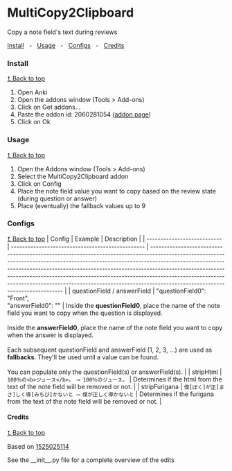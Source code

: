 # MultiCopy2Clipboard
Copy a note field's text during reviews

<a href="#install">Install</a>
<span>&nbsp;&nbsp;-&nbsp;&nbsp;</span>
<a href="#usage">Usage</a>
<span>&nbsp;&nbsp;-&nbsp;&nbsp;</span>
<a href="#configs">Configs</a>
<span>&nbsp;&nbsp;-&nbsp;&nbsp;</span>
<a href="#credits">Credits</a>

### Install
[⮤ Back to top](#multicopy2clipboard)
1. Open Anki
2. Open the addons window (Tools > Add-ons)
3. Click on Get addons...
4. Paste the addon id: 2060281054 ([addon page](https://ankiweb.net/shared/info/2060281054))
5. Click on Ok

### Usage
[⮤ Back to top](#multicopy2clipboard)
1. Open the Addons window (Tools > Add-ons)
2. Select the MultiCopy2Clipboard addon
3. Click on Config
4. Place the note field value you want to copy based on the review state (during question or answer)
5. Place (eventually) the fallback values up to 9

### Configs
[⮤ Back to top](#multicopy2clipboard)
| Config                      | Example                                          | Description                                                                                                                                                                                                                                                                                                                                                                                                                                          |
| --------------------------- | ------------------------------------------------ | ---------------------------------------------------------------------------------------------------------------------------------------------------------------------------------------------------------------------------------------------------------------------------------------------------------------------------------------------------------------------------------------------------------------------------------------------------- |
| questionField / answerField | "questionField0": "Front",<br>"answerField0": "" | Inside the **questionField0**, place the name of the note field you want to copy when the question is displayed.<br><br>Inside the **answerField0**, place the name of the note field you want to copy when the answer is displayed.<br><br>Each subsequent questionField and answerField (1, 2, 3, ...) are used as **fallbacks**. They'll be used until a value can be found.<br><br>You can populate only the questionField(s) or answerField(s). |
| stripHtml                   | `100％の<b>ジュース</b>。 ⟶ 100％のジュース。`                 | Determines if the html from the text of the note field will be removed or not.                                                                                                                                                                                                                                                                                                                                                                       |
| stripFurigana               | `僕[ぼく]が正[まさ]しく導[みちび]かないと ⟶ 僕が正しく導かないと`           | Determines if the furigana from the text of the note field will be removed or not.                                                                                                                                                                                                                                                                                                                                                                   |


#### Credits
[⮤ Back to top](#multicopy2clipboard)

Based on [1525025114](https://web.archive.org/web/20221024213458/https://ankiweb.net/shared/info/1525025114)

See the \_\_init\_\_.py file for a complete overview of the edits
